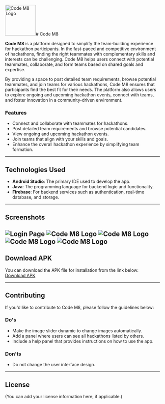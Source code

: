 <img src="assests/CM8.png" alt="Code M8 Logo" width="100" height="100"># Code M8

**Code M8** is a platform designed to simplify the team-building experience for hackathon participants. In the fast-paced and competitive environment of hackathons, finding the right teammates with complementary skills and interests can be challenging. Code M8 helps users connect with potential teammates, collaborate, and form teams based on shared goals and expertise.

By providing a space to post detailed team requirements, browse potential teammates, and join teams for various hackathons, Code M8 ensures that participants find the best fit for their needs. The platform also allows users to explore ongoing and upcoming hackathon events, connect with teams, and foster innovation in a community-driven environment.

### Features
- Connect and collaborate with teammates for hackathons.
- Post detailed team requirements and browse potential candidates.
- View ongoing and upcoming hackathon events.
- Join teams that align with your skills and goals.
- Enhance the overall hackathon experience by simplifying team formation.

---

## Technologies Used

- **Android Studio**: The primary IDE used to develop the app.
- **Java**: The programming language for backend logic and functionality.
- **Firebase**: For backend services such as authentication, real-time database, and storage.

---

## Screenshots
![Login Page](assests/1.jpg)
![Code M8 Logo](assests/2.jpg)
![Code M8 Logo](assests/3.jpg)
![Code M8 Logo](assests/4.jpg)
![Code M8 Logo](assests/5.jpg)
---

## Download APK

You can download the APK file for installation from the link below:
[Download APK](assests/cm8.apk)

---

## Contributing

If you'd like to contribute to Code M8, please follow the guidelines below:

### Do's
- Make the image slider dynamic to change images automatically.
- Add a panel where users can see all hackathons listed by others.
- Include a help panel that provides instructions on how to use the app.

### Don'ts
- Do not change the user interface design.

---

## License

(You can add your license information here, if applicable.)
